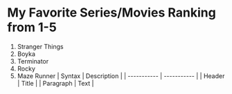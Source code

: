 # My Favorite Series/Movies Ranking from 1-5
1. Stranger Things
2. Boyka
3. Terminator
4. Rocky
5. Maze Runner
| Syntax | Description |
| ----------- | ----------- |
| Header | Title |
| Paragraph | Text |
